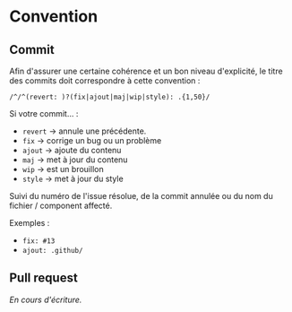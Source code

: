 # Convention

## Commit

Afin d'assurer une certaine cohérence et un bon niveau d'explicité, le titre des commits doit correspondre à cette convention :
```
/^/^(revert: )?(fix|ajout|maj|wip|style): .{1,50}/
```

Si votre commit... :

* `revert` -> annule une précédente.
* `fix` -> corrige un bug ou un problème
* `ajout` -> ajoute du contenu
* `maj` -> met à jour du contenu
* `wip` -> est un brouillon
* `style` -> met à jour du style

Suivi du numéro de l'issue résolue, de la commit annulée ou du nom du fichier / component affecté.

Exemples :
* `fix: #13`
*  `ajout: .github/`

## Pull request

*En cours d'écriture.*
